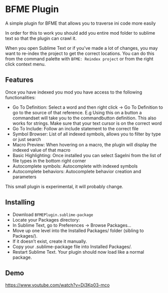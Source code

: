 # BFME Plugin
A simple plugin for BFME that allows you to traverse ini code more easily

In order for this to work you should add you entire mod folder to sublime text so that the plugin can crawl it.

When you open Sublime Text or if you've made a lot of changes, you may want to re-index the project to get the correct locations. You can do this from the command palette with `BFME: Reindex project` or from the right click context menu.

## Features
Once you have indexed you mod you have access to the following functionalities:
- Go To Definition: Select a word and then right click -> Go To Definition to go to the source of that reference. E.g Using this on a button a commandset will take you to the commandbutton definition. This also works for strings. Make sure that your text cursor is on the correct word
- Go To Include: Follow an include statement to the correct file
- Symbol Browser: List of all indexed symbols, allows you to filter by type or just search
- Macro Preview: When hovering on a macro, the plugin will display the indexed value of that macro
- Basic Highlighting: Once installed you can select SageIni from the list of file types in the bottom right corner
- Autocomplete symbols: Autocomplete with indexed symbols
- Autocomplete behaviors: Autocomplete behavior creation and parameters

This small plugin is experimental, it will probably change. 

## Installing
- Download `BFMEPlugin.sublime-package`
- Locate your Packages directory:
 - In Sublime Text, go to Preferences → Browse Packages…
- Move up one level into the Installed Packages/ folder (sibling to Packages/).
 - If it doesn’t exist, create it manually.
- Copy your .sublime-package file into Installed Packages/.
- Restart Sublime Text. Your plugin should now load like a normal package.

## Demo
https://www.youtube.com/watch?v=Dj3Kp03-mco
